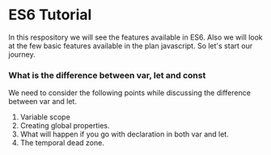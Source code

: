 # ES6 Tutorial
In this respository we will see the features available in ES6. Also we will look at the few basic features available in the plan javascript. So let's start our journey. 

### What is the difference between var, let and const 

We need to consider the following points while discussing the difference between var and let. 
1. Variable scope
2. Creating global properties. 
3. What will happen if you go with declaration in both var and let. 
4. The temporal dead zone. 


